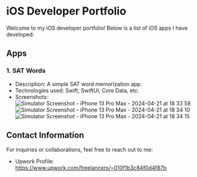 # iOS Developer Portfolio

Welcome to my iOS developer portfolio! Below is a list of iOS apps I have developed:

## Apps

### 1. SAT Words
   - Description: A simple SAT word memorization app.
   - Technologies used: Swift, SwiftUI, Core Data, etc.
   - Screenshots:
   ![Simulator Screenshot - iPhone 13 Pro Max - 2024-04-21 at 18 33 58](https://github.com/nhbusiness/iOS-Dev/assets/167650389/58aba8eb-c034-48ae-b7fe-7cbf7647cd2f)
   ![Simulator Screenshot - iPhone 13 Pro Max - 2024-04-21 at 18 34 10](https://github.com/nhbusiness/iOS-Dev/assets/167650389/ef59ce9e-dfb4-483f-a8f7-66be62f2db18)
   ![Simulator Screenshot - iPhone 13 Pro Max - 2024-04-21 at 18 34 15](https://github.com/nhbusiness/iOS-Dev/assets/167650389/9b35347c-6234-482a-8989-2c4a804f5dab)



## Contact Information

For inquiries or collaborations, feel free to reach out to me:
- Upwork Profile: https://www.upwork.com/freelancers/~010f1b3c84f0d4f87b
